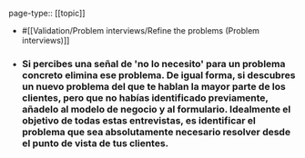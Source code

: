 page-type:: [[topic]]

- #[[Validation/Problem interviews/Refine the problems (Problem interviews)]]

- ### Si percibes una señal de 'no lo necesito' para un problema concreto elimina ese problema. De igual forma, si descubres un nuevo problema del que te hablan la mayor parte de los clientes, pero que no habías identificado previamente, añadelo al modelo de negocio y al formulario. Idealmente el objetivo de todas estas entrevistas, es identificar el problema que sea absolutamente necesario resolver desde el punto de vista de tus clientes.



